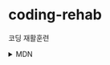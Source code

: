 # coding-rehab

코딩 재활훈련

<details>
<summary>MDN</summary>

[front-end web developer learning pathway!](https://developer.mozilla.org/en-US/docs/Learn/Front-end_web_developer)

> Back to the Basics.

**Getting started**

- [x] Installing basic software — basic tool setup (15 min read)
- [x] Background on the web and web standards (45 min read)
- [x] Learning and getting help (45 min read)

**Semantics and structure with HTML**

- [x] Introduction to HTML (15–20 hour read/exercises)
- [x] Multimedia and embedding (15–20 hour read/exercises)
- [x] HTML tables (5–10 hour read/exercises)

**Styling and layout with CSS**

- [x] CSS first steps (10–15 hour read/exercises)
- [x] CSS building blocks (35–45 hour read/exercises)
- [x] Styling text (15–20 hour read/exercises)
- [x] CSS layout (30–40 hour read/exercises)  
       **_Additional resources_**
  - [x] CSS layout cookbook

**Interactivity with JavaScript**

- [x] JavaScript first steps (30–40 hour read/exercises)
- [x] JavaScript building blocks (25–35 hour read/exercises)
- [x] Introducing JavaScript objects (25–35 hour read/exercises)
- [x] Client-side web APIs (30–40 hour read/exercises)
- [x] Asynchronous JavaScript (25–35 hour read/exercises)

**Web forms — Working with user data**

- [x] Web forms (40–50 hours)

**Making the web work for everyone**

- [x] Cross-browser testing (25–30 hour read/exercises)
- [x] Accessibility (20–25 hour read/exercises)

**Modern tooling**

- [ ] Git and GitHub (5 hour read)
- [x] Understanding client-side web development tools (20–25 hour read)
- [x] Understanding client-side JavaScript frameworks (30-60 hour read/exercises)  
        **_Additional resources_**
  - [x] React
  - [ ] Svelte
</details>
